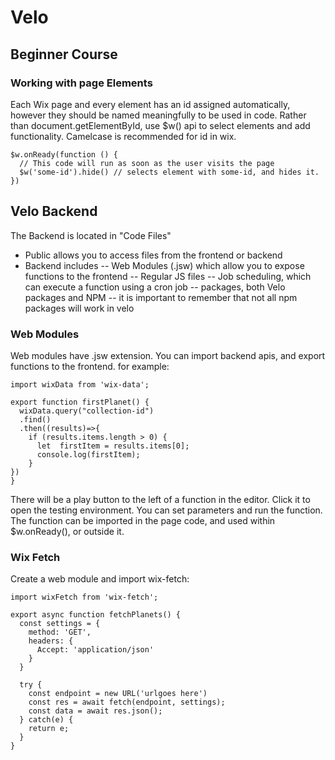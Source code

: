 # Velo

## Beginner Course
### Working with page Elements
Each Wix page and every element has an id assigned automatically, however they should be named meaningfully to be used in code. Rather than document.getElementById, use $w() api to select elements and add functionality. Camelcase is recommended for id in wix.

```
$w.onReady(function () {
  // This code will run as soon as the user visits the page
  $w('some-id').hide() // selects element with some-id, and hides it.
})
```
## Velo Backend
The Backend is located in "Code Files" 
- Public allows you to access files from the frontend or backend
- Backend includes
  -- Web Modules (.jsw) which allow you to expose functions to the frontend
  -- Regular JS files
  -- Job scheduling, which can execute a function using a cron job
  -- packages, both Velo packages and NPM
  -- it is important to remember that not all npm packages will work in velo

### Web Modules
Web modules have .jsw extension. You can import backend apis, and export functions to the frontend. for example:
```
import wixData from 'wix-data';

export function firstPlanet() {
  wixData.query("collection-id")
  .find()
  .then((results)=>{
    if (results.items.length > 0) {
      let  firstItem = results.items[0];
      console.log(firstItem);
    }
})
}
```
There will be a play button to the left of a function in the editor. Click it to open the testing environment. You can set parameters and run the function. The function can be imported in the page code, and used within $w.onReady(), or outside it.

### Wix Fetch
Create a web module and import wix-fetch:
```
import wixFetch from 'wix-fetch';

export async function fetchPlanets() {
  const settings = {
    method: 'GET',
    headers: {
      Accept: 'application/json'
    }
  }

  try {
    const endpoint = new URL('urlgoes here')
    const res = await fetch(endpoint, settings);
    const data = await res.json();
  } catch(e) {
    return e;
  }
}
```
